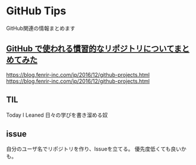 # GitHub Tips

GitHub関連の情報まとめます

## [GitHub で使われる慣習的なリポジトリについてまとめてみた](http://qiita.com/sta/items/c69d73fb1bb781fe6b9c)
https://blog.fenrir-inc.com/jp/2016/12/github-projects.html
https://blog.fenrir-inc.com/jp/2016/12/github-projects.html

## TIL

Today I Leaned
日々の学びを書き溜める奴

## issue

自分のユーザ名でリポジトリを作り、Issueを立てる。
優先度低くても良いかも。


